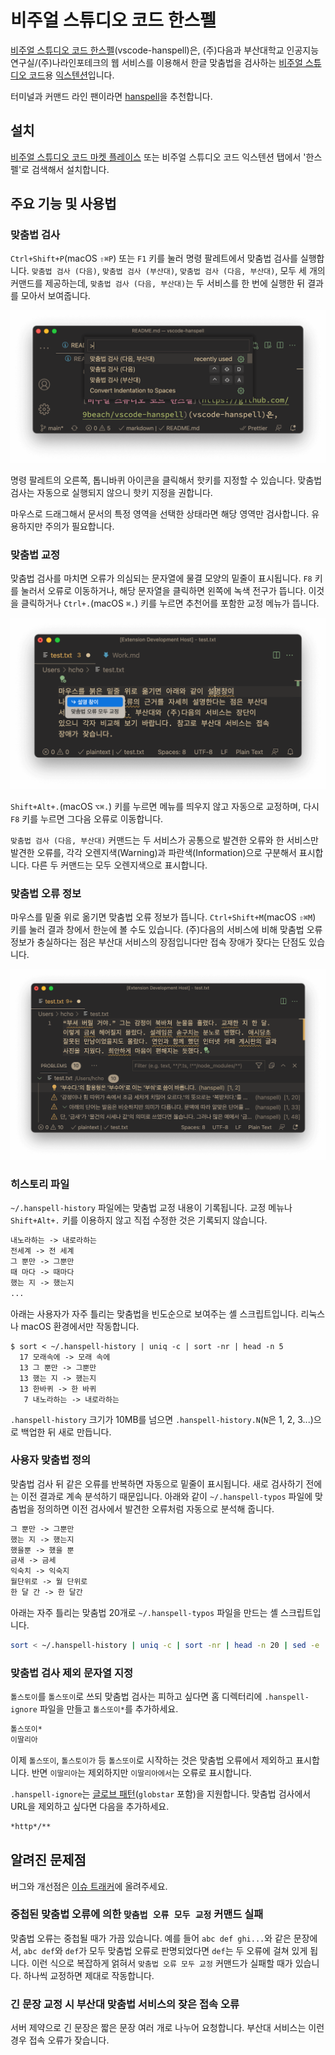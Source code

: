 # 비주얼 스튜디오 코드 한스펠

[비주얼 스튜디오 코드 한스펠](https://github.com/9beach/vscode-hanspell)(vscode-hanspell)은, (주)다음과 부산대학교 인공지능연구실/(주)나라인포테크의 웹 서비스를 이용해서 한글 맞춤법을 검사하는 [비주얼 스튜디오 코드](https://code.visualstudio.com)용 [익스텐션](https://code.visualstudio.com/docs/editor/extension-marketplace)입니다.

터미널과 커맨드 라인 팬이라면 [hanspell](https://github.com/9beach/hanspell)을 추천합니다.

## 설치

[비주얼 스튜디오 코드 마켓 플레이스](https://marketplace.visualstudio.com/items?itemName=9beach.vscode-hanspell) 또는 비주얼 스튜디오 코드 익스텐션 탭에서 '한스펠'로 검색해서 설치합니다.

## 주요 기능 및 사용법

### 맞춤법 검사

`Ctrl+Shift+P`(macOS `⇧⌘P`) 또는 `F1` 키를 눌러 명령 팔레트에서 맞춤법 검사를 실행합니다. `맞춤법 검사 (다음)`, `맞춤법 검사 (부산대)`, `맞춤법 검사 (다음, 부산대)`, 모두 세 개의 커맨드를 제공하는데, `맞춤법 검사 (다음, 부산대)`는 두 서비스를 한 번에 실행한 뒤 결과를 모아서 보여줍니다.

![commands](https://github.com/9beach/vscode-hanspell/raw/HEAD/images/hanspell-commands.png)

명령 팔레트의 오른쪽, 톱니바퀴 아이콘을 클릭해서 핫키를 지정할 수 있습니다. 맞춤법 검사는 자동으로 실행되지 않으니 핫키 지정을 권합니다.

마우스로 드래그해서 문서의 특정 영역을 선택한 상태라면 해당 영역만 검사합니다. 유용하지만 주의가 필요합니다.

### 맞춤법 교정

맞춤법 검사를 마치면 오류가 의심되는 문자열에 물결 모양의 밑줄이 표시됩니다. `F8` 키를 눌러서 오류로 이동하거나, 해당 문자열을 클릭하면 왼쪽에 녹색 전구가 뜹니다. 이것을 클릭하거나 `Ctrl+.`(macOS `⌘.`) 키를 누르면 추천어를 포함한 교정 메뉴가 뜹니다.

![command actions](https://github.com/9beach/vscode-hanspell/raw/HEAD/images/hanspell-command-actions.png)

`Shift+Alt+.`(macOS `⌥⌘.`) 키를 누르면 메뉴를 띄우지 않고 자동으로 교정하며, 다시 `F8` 키를 누르면 그다음 오류로 이동합니다.

`맞춤법 검사 (다음, 부산대)` 커맨드는 두 서비스가 공통으로 발견한 오류와 한 서비스만 발견한 오류를, 각각 오렌지색(Warning)과 파란색(Information)으로 구분해서 표시합니다. 다른 두 커맨드는 모두 오렌지색으로 표시합니다.

### 맞춤법 오류 정보

마우스를 밑줄 위로 옮기면 맞춤법 오류 정보가 뜹니다. `Ctrl+Shift+M`(macOS `⇧⌘M`) 키를 눌러 결과 창에서 한눈에 볼 수도 있습니다. (주)다음의 서비스에 비해 맞춤법 오류 정보가 충실하다는 점은 부산대 서비스의 장점입니다만 접속 장애가 잦다는 단점도 있습니다.

![message](https://github.com/9beach/vscode-hanspell/raw/HEAD/images/hanspell-problems.png)

### 히스토리 파일

`~/.hanspell-history` 파일에는 맞춤법 교정 내용이 기록됩니다. 교정 메뉴나 `Shift+Alt+.` 키를 이용하지 않고 직접 수정한 것은 기록되지 않습니다.

```txt
내노라하는 -> 내로라하는
전세계 -> 전 세계
그 뿐만 -> 그뿐만
때 마다 -> 때마다
했는 지 -> 했는지
...
```

아래는 사용자가 자주 틀리는 맞춤법을 빈도순으로 보여주는 셸 스크립트입니다. 리눅스나 macOS 환경에서만 작동합니다.

```console
$ sort < ~/.hanspell-history | uniq -c | sort -nr | head -n 5
  17 모래속에 -> 모래 속에
  13 그 뿐만 -> 그뿐만
  13 했는 지 -> 했는지
  13 한바퀴 -> 한 바퀴
   7 내노라하는 -> 내로라하는
```

`.hanspell-history` 크기가 10MB를 넘으면 `.hanspell-history.N`(`N`은 1, 2, 3...)으로 백업한 뒤 새로 만듭니다.

### 사용자 맞춤법 정의

맞춤법 검사 뒤 같은 오류를 반복하면 자동으로 밑줄이 표시됩니다. 새로 검사하기 전에는 이전 결과로 계속 분석하기 때문입니다. 아래와 같이 `~/.hanspell-typos` 파일에 맞춤법을 정의하면 이전 검사에서 발견한 오류처럼 자동으로 분석해 줍니다.

```txt
그 뿐만 -> 그뿐만
했는 지 -> 했는지
했을뿐 -> 했을 뿐
금새 -> 금세
익숙치 -> 익숙지
월단위로 -> 월 단위로
한 달 간 -> 한 달간
```

아래는 자주 틀리는 맞춤법 20개로 `~/.hanspell-typos` 파일을 만드는 셸 스크립트입니다.

```bash
sort < ~/.hanspell-history | uniq -c | sort -nr | head -n 20 | sed -e 's:^  *[0-9][0-9]* \(.*\):\1:' > ~/.hanspell-typos
```

### 맞춤법 검사 제외 문자열 지정

`톨스토이`를 `톨스또이`로 쓰되 맞춤법 검사는 피하고 싶다면 홈 디렉터리에 `.hanspell-ignore` 파일을 만들고 `톨스또이*`를 추가하세요.

```txt
톨스또이*
이딸리아
```

이제 `톨스또이`, `톨스토이가` 등 `톨스또이`로 시작하는 것은 맞춤법 오류에서 제외하고 표시합니다. 반면 `이딸리아`는 제외하지만 `이딸리아에서`는 오류로 표시합니다.

`.hanspell-ignore`는 [글로브 패턴](<https://ko.wikipedia.org/wiki/글로브_(프로그래밍)>)(`globstar` 포함)을 지원합니다. 맞춤법 검사에서 URL을 제외하고 싶다면 다음을 추가하세요.

```txt
*http*/**
```

## 알려진 문제점

버그와 개선점은 [이슈 트래커](https://github.com/9beach/vscode-hanspell/issues)에 올려주세요.

### 중첩된 맞춤법 오류에 의한 `맞춤법 오류 모두 교정` 커맨드 실패

맞춤법 오류는 중첩될 때가 가끔 있습니다. 예를 들어 `abc def ghi...`와 같은 문장에서, `abc def`와 `def`가 모두 맞춤법 오류로 판명되었다면 `def`는 두 오류에 걸쳐 있게 됩니다. 이런 식으로 복잡하게 얽혀서 `맞춤법 오류 모두 교정` 커맨드가 실패할 때가 있습니다. 하나씩 교정하면 제대로 작동합니다.

### 긴 문장 교정 시 부산대 맞춤법 서비스의 잦은 접속 오류

서버 제약으로 긴 문장은 짧은 문장 여러 개로 나누어 요청합니다. 부산대 서비스는 이런 경우 접속 오류가 잦습니다.
